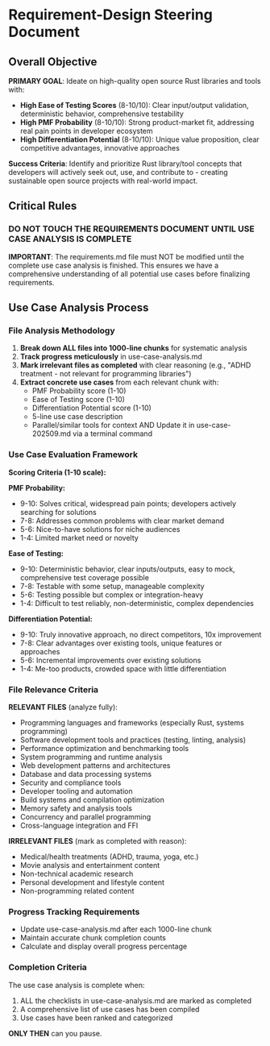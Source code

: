 # Requirement-Design Steering Document

## Overall Objective

**PRIMARY GOAL**: Ideate on high-quality open source Rust libraries and tools with:
- **High Ease of Testing Scores** (8-10/10): Clear input/output validation, deterministic behavior, comprehensive testability
- **High PMF Probability** (8-10/10): Strong product-market fit, addressing real pain points in developer ecosystem
- **High Differentiation Potential** (8-10/10): Unique value proposition, clear competitive advantages, innovative approaches

**Success Criteria**: Identify and prioritize Rust library/tool concepts that developers will actively seek out, use, and contribute to - creating sustainable open source projects with real-world impact.

## Critical Rules

### DO NOT TOUCH THE REQUIREMENTS DOCUMENT UNTIL USE CASE ANALYSIS IS COMPLETE

**IMPORTANT**: The requirements.md file must NOT be modified until the complete use case analysis is finished. This ensures we have a comprehensive understanding of all potential use cases before finalizing requirements.

## Use Case Analysis Process



### File Analysis Methodology

1. **Break down ALL files into 1000-line chunks** for systematic analysis
2. **Track progress meticulously** in use-case-analysis.md
3. **Mark irrelevant files as completed** with clear reasoning (e.g., "ADHD treatment - not relevant for programming libraries")
4. **Extract concrete use cases** from each relevant chunk with:
   - PMF Probability score (1-10)
   - Ease of Testing score (1-10)
   - Differentiation Potential score (1-10)
   - 5-line use case description
   - Parallel/similar tools for context
   AND Update it in use-case-202509.md via a terminal command

### Use Case Evaluation Framework

**Scoring Criteria (1-10 scale):**

**PMF Probability:**
- 9-10: Solves critical, widespread pain points; developers actively searching for solutions
- 7-8: Addresses common problems with clear market demand
- 5-6: Nice-to-have solutions for niche audiences
- 1-4: Limited market need or novelty

**Ease of Testing:**
- 9-10: Deterministic behavior, clear inputs/outputs, easy to mock, comprehensive test coverage possible
- 7-8: Testable with some setup, manageable complexity
- 5-6: Testing possible but complex or integration-heavy
- 1-4: Difficult to test reliably, non-deterministic, complex dependencies

**Differentiation Potential:**
- 9-10: Truly innovative approach, no direct competitors, 10x improvement
- 7-8: Clear advantages over existing tools, unique features or approaches
- 5-6: Incremental improvements over existing solutions
- 1-4: Me-too products, crowded space with little differentiation

 

### File Relevance Criteria

**RELEVANT FILES** (analyze fully):
- Programming languages and frameworks (especially Rust, systems programming)
- Software development tools and practices (testing, linting, analysis)
- Performance optimization and benchmarking tools
- System programming and runtime analysis
- Web development patterns and architectures
- Database and data processing systems
- Security and compliance tools
- Developer tooling and automation
- Build systems and compilation optimization
- Memory safety and analysis tools
- Concurrency and parallel programming
- Cross-language integration and FFI

**IRRELEVANT FILES** (mark as completed with reason):
- Medical/health treatments (ADHD, trauma, yoga, etc.)
- Movie analysis and entertainment content
- Non-technical academic research
- Personal development and lifestyle content
- Non-programming related content

### Progress Tracking Requirements

- Update use-case-analysis.md after each 1000-line chunk
- Maintain accurate chunk completion counts
- Calculate and display overall progress percentage

### Completion Criteria

The use case analysis is complete when:
1. ALL the checklists in use-case-analysis.md are marked as completed
2. A comprehensive list of use cases has been compiled
3. Use cases have been ranked and categorized


**ONLY THEN** can you pause.